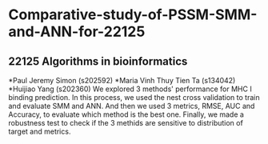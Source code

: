 # Comparative-study-of-PSSM-SMM-and-ANN-for-22125
## 22125 Algorithms in bioinformatics
*Paul Jeremy Simon (s202592)
*Maria Vinh Thuy Tien Ta (s134042)
*Huijiao Yang (s202360)
 We explored 3 methods' performance for MHC I binding prediction. In this process, we used the nest cross validation to train and evaluate SMM and ANN. And then we used 3 metrics, RMSE, AUC and Accuracy, to evaluate which method is the best one. Finally, we made a robustness test to check if the 3 methids are sensitive to distribution of target and metrics. 
 
